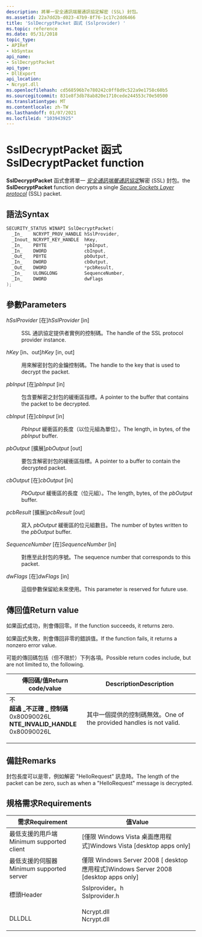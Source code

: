 ```yaml
---
description: 將單一安全通訊端層通訊協定解密 (SSL) 封包。
ms.assetid: 22a7dd2b-d023-47b9-8f76-1c17c2dd6466
title: 'SslDecryptPacket 函式 (Sslprovider) '
ms.topic: reference
ms.date: 05/31/2018
topic_type:
- APIRef
- kbSyntax
api_name:
- SslDecryptPacket
api_type:
- DllExport
api_location:
- Ncrypt.dll
ms.openlocfilehash: cd568596b7e780242c0ff8d9c522a9e1758c60b5
ms.sourcegitcommit: 831e8f3db78ab820e1710cede244553c70e50500
ms.translationtype: MT
ms.contentlocale: zh-TW
ms.lasthandoff: 01/07/2021
ms.locfileid: "103943925"
---
```

# <a name="ssldecryptpacket-function"></a><span data-ttu-id="6e7d4-103">SslDecryptPacket 函式</span><span class="sxs-lookup"><span data-stu-id="6e7d4-103">SslDecryptPacket function</span></span>

<span data-ttu-id="6e7d4-104">**SslDecryptPacket** 函式會將單一 [*安全通訊端層通訊協定*](/windows/desktop/SecGloss/s-gly)解密 (SSL) 封包。</span><span class="sxs-lookup"><span data-stu-id="6e7d4-104">the **SslDecryptPacket** function decrypts a single [*Secure Sockets Layer protocol*](/windows/desktop/SecGloss/s-gly) (SSL) packet.</span></span>

## <a name="syntax"></a><span data-ttu-id="6e7d4-105">語法</span><span class="sxs-lookup"><span data-stu-id="6e7d4-105">Syntax</span></span>


```C++
SECURITY_STATUS WINAPI SslDecryptPacket(
  _In_    NCRYPT_PROV_HANDLE hSslProvider,
  _Inout_ NCRYPT_KEY_HANDLE  hKey,
  _In_    PBYTE              *pbInput,
  _In_    DWORD              cbInput,
  _Out_   PBYTE              pbOutput,
  _In_    DWORD              cbOutput,
  _Out_   DWORD              *pcbResult,
  _In_    ULONGLONG          SequenceNumber,
  _In_    DWORD              dwFlags
);
```



## <a name="parameters"></a><span data-ttu-id="6e7d4-106">參數</span><span class="sxs-lookup"><span data-stu-id="6e7d4-106">Parameters</span></span>

<dl> <dt>

<span data-ttu-id="6e7d4-107">*hSslProvider* \[在\]</span><span class="sxs-lookup"><span data-stu-id="6e7d4-107">*hSslProvider* \[in\]</span></span>
</dt> <dd>

<span data-ttu-id="6e7d4-108">SSL 通訊協定提供者實例的控制碼。</span><span class="sxs-lookup"><span data-stu-id="6e7d4-108">The handle of the SSL protocol provider instance.</span></span>

</dd> <dt>

<span data-ttu-id="6e7d4-109">*hKey* \[in、out\]</span><span class="sxs-lookup"><span data-stu-id="6e7d4-109">*hKey* \[in, out\]</span></span>
</dt> <dd>

<span data-ttu-id="6e7d4-110">用來解密封包的金鑰控制碼。</span><span class="sxs-lookup"><span data-stu-id="6e7d4-110">The handle to the key that is used to decrypt the packet.</span></span>

</dd> <dt>

<span data-ttu-id="6e7d4-111">*pbInput* \[在\]</span><span class="sxs-lookup"><span data-stu-id="6e7d4-111">*pbInput* \[in\]</span></span>
</dt> <dd>

<span data-ttu-id="6e7d4-112">包含要解密之封包的緩衝區指標。</span><span class="sxs-lookup"><span data-stu-id="6e7d4-112">A pointer to the buffer that contains the packet to be decrypted.</span></span>

</dd> <dt>

<span data-ttu-id="6e7d4-113">*cbInput* \[在\]</span><span class="sxs-lookup"><span data-stu-id="6e7d4-113">*cbInput* \[in\]</span></span>
</dt> <dd>

<span data-ttu-id="6e7d4-114">*PbInput* 緩衝區的長度（以位元組為單位）。</span><span class="sxs-lookup"><span data-stu-id="6e7d4-114">The length, in bytes, of the *pbInput* buffer.</span></span>

</dd> <dt>

<span data-ttu-id="6e7d4-115">*pbOutput* \[擴展\]</span><span class="sxs-lookup"><span data-stu-id="6e7d4-115">*pbOutput* \[out\]</span></span>
</dt> <dd>

<span data-ttu-id="6e7d4-116">要包含解密封包的緩衝區指標。</span><span class="sxs-lookup"><span data-stu-id="6e7d4-116">A pointer to a buffer to contain the decrypted packet.</span></span>

</dd> <dt>

<span data-ttu-id="6e7d4-117">*cbOutput* \[在\]</span><span class="sxs-lookup"><span data-stu-id="6e7d4-117">*cbOutput* \[in\]</span></span>
</dt> <dd>

<span data-ttu-id="6e7d4-118">*PbOutput* 緩衝區的長度（位元組）。</span><span class="sxs-lookup"><span data-stu-id="6e7d4-118">The length, bytes, of the *pbOutput* buffer.</span></span>

</dd> <dt>

<span data-ttu-id="6e7d4-119">*pcbResult* \[擴展\]</span><span class="sxs-lookup"><span data-stu-id="6e7d4-119">*pcbResult* \[out\]</span></span>
</dt> <dd>

<span data-ttu-id="6e7d4-120">寫入 *pbOutput* 緩衝區的位元組數目。</span><span class="sxs-lookup"><span data-stu-id="6e7d4-120">The number of bytes written to the *pbOutput* buffer.</span></span>

</dd> <dt>

<span data-ttu-id="6e7d4-121">*SequenceNumber* \[在\]</span><span class="sxs-lookup"><span data-stu-id="6e7d4-121">*SequenceNumber* \[in\]</span></span>
</dt> <dd>

<span data-ttu-id="6e7d4-122">對應至此封包的序號。</span><span class="sxs-lookup"><span data-stu-id="6e7d4-122">The sequence number that corresponds to this packet.</span></span>

</dd> <dt>

<span data-ttu-id="6e7d4-123">*dwFlags* \[在\]</span><span class="sxs-lookup"><span data-stu-id="6e7d4-123">*dwFlags* \[in\]</span></span>
</dt> <dd>

<span data-ttu-id="6e7d4-124">這個參數保留給未來使用。</span><span class="sxs-lookup"><span data-stu-id="6e7d4-124">This parameter is reserved for future use.</span></span>

</dd> </dl>

## <a name="return-value"></a><span data-ttu-id="6e7d4-125">傳回值</span><span class="sxs-lookup"><span data-stu-id="6e7d4-125">Return value</span></span>

<span data-ttu-id="6e7d4-126">如果函式成功，則會傳回零。</span><span class="sxs-lookup"><span data-stu-id="6e7d4-126">If the function succeeds, it returns zero.</span></span>

<span data-ttu-id="6e7d4-127">如果函式失敗，則會傳回非零的錯誤值。</span><span class="sxs-lookup"><span data-stu-id="6e7d4-127">If the function fails, it returns a nonzero error value.</span></span>

<span data-ttu-id="6e7d4-128">可能的傳回碼包括（但不限於）下列各項。</span><span class="sxs-lookup"><span data-stu-id="6e7d4-128">Possible return codes include, but are not limited to, the following.</span></span>



| <span data-ttu-id="6e7d4-129">傳回碼/值</span><span class="sxs-lookup"><span data-stu-id="6e7d4-129">Return code/value</span></span>                                                                                                                                                    | <span data-ttu-id="6e7d4-130">Description</span><span class="sxs-lookup"><span data-stu-id="6e7d4-130">Description</span></span>                                          |
|----------------------------------------------------------------------------------------------------------------------------------------------------------------------|------------------------------------------------------|
| <dl> <span data-ttu-id="6e7d4-131">不 <dt>**超過 \_不正確 \_ 控制碼**</dt> <dt>0x80090026L</dt></span><span class="sxs-lookup"><span data-stu-id="6e7d4-131"><dt>**NTE\_INVALID\_HANDLE**</dt> <dt>0x80090026L</dt></span></span> </dl> | <span data-ttu-id="6e7d4-132">其中一個提供的控制碼無效。</span><span class="sxs-lookup"><span data-stu-id="6e7d4-132">One of the provided handles is not valid.</span></span><br/> |



 

## <a name="remarks"></a><span data-ttu-id="6e7d4-133">備註</span><span class="sxs-lookup"><span data-stu-id="6e7d4-133">Remarks</span></span>

<span data-ttu-id="6e7d4-134">封包長度可以是零，例如解密 "HelloRequest" 訊息時。</span><span class="sxs-lookup"><span data-stu-id="6e7d4-134">The length of the packet can be zero, such as when a "HelloRequest" message is decrypted.</span></span>

## <a name="requirements"></a><span data-ttu-id="6e7d4-135">規格需求</span><span class="sxs-lookup"><span data-stu-id="6e7d4-135">Requirements</span></span>



| <span data-ttu-id="6e7d4-136">需求</span><span class="sxs-lookup"><span data-stu-id="6e7d4-136">Requirement</span></span> | <span data-ttu-id="6e7d4-137">值</span><span class="sxs-lookup"><span data-stu-id="6e7d4-137">Value</span></span> |
|-------------------------------------|------------------------------------------------------------------------------------------|
| <span data-ttu-id="6e7d4-138">最低支援的用戶端</span><span class="sxs-lookup"><span data-stu-id="6e7d4-138">Minimum supported client</span></span><br/> | <span data-ttu-id="6e7d4-139">\[僅限 Windows Vista 桌面應用程式\]</span><span class="sxs-lookup"><span data-stu-id="6e7d4-139">Windows Vista \[desktop apps only\]</span></span><br/>                                           |
| <span data-ttu-id="6e7d4-140">最低支援的伺服器</span><span class="sxs-lookup"><span data-stu-id="6e7d4-140">Minimum supported server</span></span><br/> | <span data-ttu-id="6e7d4-141">僅限 Windows Server 2008 \[ desktop 應用程式\]</span><span class="sxs-lookup"><span data-stu-id="6e7d4-141">Windows Server 2008 \[desktop apps only\]</span></span><br/>                                     |
| <span data-ttu-id="6e7d4-142">標頭</span><span class="sxs-lookup"><span data-stu-id="6e7d4-142">Header</span></span><br/>                   | <dl> <span data-ttu-id="6e7d4-143"><dt>Sslprovider。h</dt></span><span class="sxs-lookup"><span data-stu-id="6e7d4-143"><dt>Sslprovider.h</dt></span></span> </dl> |
| <span data-ttu-id="6e7d4-144">DLL</span><span class="sxs-lookup"><span data-stu-id="6e7d4-144">DLL</span></span><br/>                      | <dl> <span data-ttu-id="6e7d4-145"><dt>Ncrypt.dll</dt></span><span class="sxs-lookup"><span data-stu-id="6e7d4-145"><dt>Ncrypt.dll</dt></span></span> </dl>    |



 

